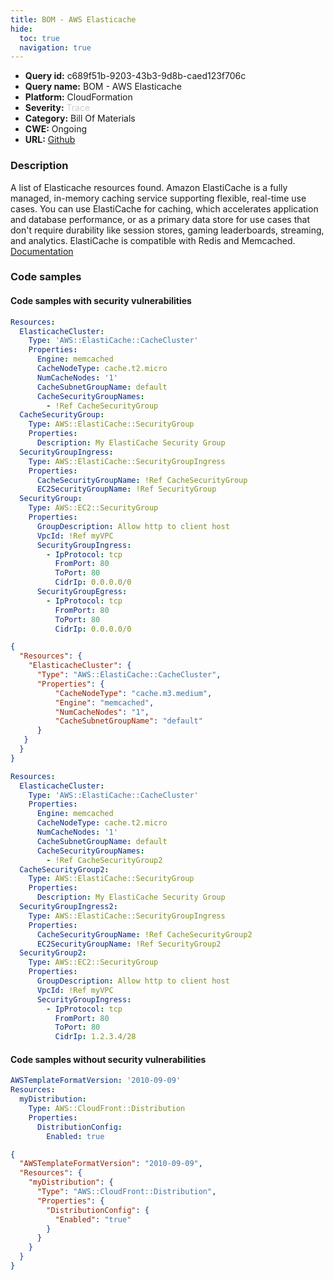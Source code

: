 ```yaml
---
title: BOM - AWS Elasticache
hide:
  toc: true
  navigation: true
---
```


<style>
  .highlight .hll {
    background-color: #ff171742;
  }
  .md-content {
    max-width: 1100px;
    margin: 0 auto;
  }
</style>

-   **Query id:** c689f51b-9203-43b3-9d8b-caed123f706c
-   **Query name:** BOM - AWS Elasticache
-   **Platform:** CloudFormation
-   **Severity:** <span style="color:#CCCCCC">Trace</span>
-   **Category:** Bill Of Materials
-   **CWE:** Ongoing
-   **URL:** [Github](https://github.com/Checkmarx/kics/tree/master/assets/queries/cloudFormation/aws_bom/elasticache)

### Description
A list of Elasticache resources found. Amazon ElastiCache is a fully managed, in-memory caching service supporting flexible, real-time use cases. You can use ElastiCache for caching, which accelerates application and database performance, or as a primary data store for use cases that don't require durability like session stores, gaming leaderboards, streaming, and analytics. ElastiCache is compatible with Redis and Memcached.<br>
[Documentation](https://kics.io)

### Code samples
#### Code samples with security vulnerabilities
```yaml title="Positive test num. 1 - yaml file" hl_lines="2"
Resources:
  ElasticacheCluster:
    Type: 'AWS::ElastiCache::CacheCluster'
    Properties:    
      Engine: memcached
      CacheNodeType: cache.t2.micro
      NumCacheNodes: '1'
      CacheSubnetGroupName: default
      CacheSecurityGroupNames:
        - !Ref CacheSecurityGroup
  CacheSecurityGroup:
    Type: AWS::ElastiCache::SecurityGroup
    Properties: 
      Description: My ElastiCache Security Group
  SecurityGroupIngress:
    Type: AWS::ElastiCache::SecurityGroupIngress
    Properties: 
      CacheSecurityGroupName: !Ref CacheSecurityGroup
      EC2SecurityGroupName: !Ref SecurityGroup
  SecurityGroup:
    Type: AWS::EC2::SecurityGroup
    Properties:
      GroupDescription: Allow http to client host
      VpcId: !Ref myVPC
      SecurityGroupIngress:
        - IpProtocol: tcp
          FromPort: 80
          ToPort: 80
          CidrIp: 0.0.0.0/0
      SecurityGroupEgress:
        - IpProtocol: tcp
          FromPort: 80
          ToPort: 80
          CidrIp: 0.0.0.0/0

```
```json title="Positive test num. 2 - json file" hl_lines="3"
{
  "Resources": {
    "ElasticacheCluster": {
      "Type": "AWS::ElastiCache::CacheCluster",
      "Properties": {
          "CacheNodeType": "cache.m3.medium",
          "Engine": "memcached",
          "NumCacheNodes": "1",
          "CacheSubnetGroupName": "default"
      }
   }
  }
}

```
```yaml title="Positive test num. 3 - yaml file" hl_lines="2"
Resources:
  ElasticacheCluster:
    Type: 'AWS::ElastiCache::CacheCluster'
    Properties:    
      Engine: memcached
      CacheNodeType: cache.t2.micro
      NumCacheNodes: '1'
      CacheSubnetGroupName: default
      CacheSecurityGroupNames:
        - !Ref CacheSecurityGroup2
  CacheSecurityGroup2:
    Type: AWS::ElastiCache::SecurityGroup
    Properties: 
      Description: My ElastiCache Security Group
  SecurityGroupIngress2:
    Type: AWS::ElastiCache::SecurityGroupIngress
    Properties: 
      CacheSecurityGroupName: !Ref CacheSecurityGroup2
      EC2SecurityGroupName: !Ref SecurityGroup2
  SecurityGroup2:
    Type: AWS::EC2::SecurityGroup
    Properties:
      GroupDescription: Allow http to client host
      VpcId: !Ref myVPC
      SecurityGroupIngress:
        - IpProtocol: tcp
          FromPort: 80
          ToPort: 80
          CidrIp: 1.2.3.4/28

```


#### Code samples without security vulnerabilities
```yaml title="Negative test num. 1 - yaml file"
AWSTemplateFormatVersion: '2010-09-09'
Resources:
  myDistribution:
    Type: AWS::CloudFront::Distribution
    Properties:
      DistributionConfig:
        Enabled: true

```
```json title="Negative test num. 2 - json file"
{
  "AWSTemplateFormatVersion": "2010-09-09",
  "Resources": {
    "myDistribution": {
      "Type": "AWS::CloudFront::Distribution",
      "Properties": {
        "DistributionConfig": {
          "Enabled": "true"
        }
      }
    }
  }
}

```
